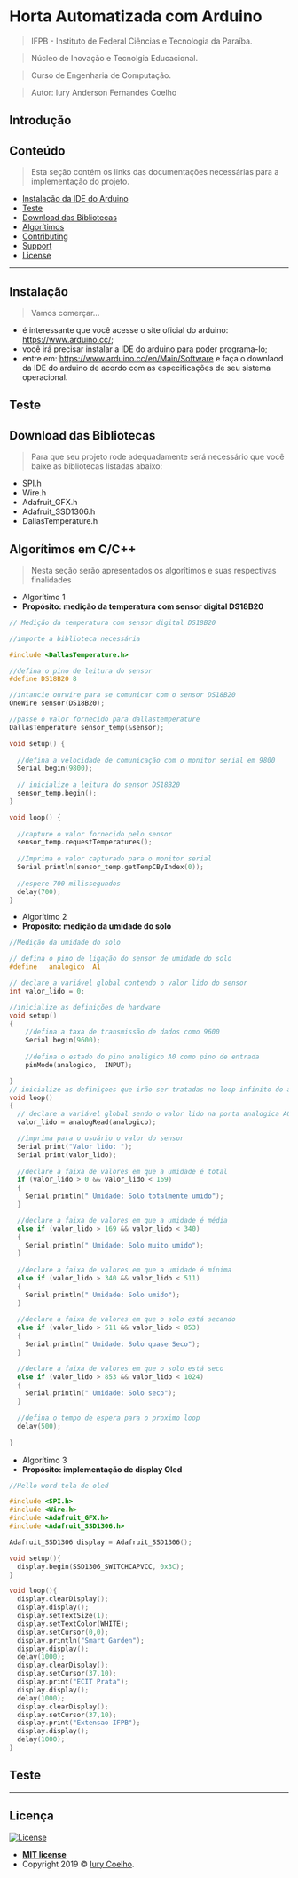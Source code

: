 
# Horta Automatizada com Arduino

> IFPB -  Instituto de Federal Ciências e Tecnologia da Paraíba. 

> Núcleo de Inovação e Tecnolgia Educacional.

> Curso de Engenharia de Computação.

> Autor: Iury Anderson Fernandes Coelho

## Introdução

## Conteúdo

> Esta seção contém os links das documentações necessárias para a implementação do projeto.

- [Instalação da IDE do Arduino](#instalacao)
- [Teste](#teste)
- [Download das Bibliotecas](#download)
- [Algorítimos](#materiais)
- [Contributing](#contributing)
- [Support](#support)
- [License](#license)

---
## Instalação 

> Vamos comerçar...

- é interessante que você acesse o site oficial do arduino: https://www.arduino.cc/;
- você irá precisar instalar a IDE do arduino para poder programa-lo;
- entre em: https://www.arduino.cc/en/Main/Software e faça o downlaod da IDE do arduino de acordo com as especificações de seu sistema operacional.

## Teste 


## Download das Bibliotecas
> Para que seu projeto rode adequadamente será necessário que você baixe as bibliotecas listadas abaixo: 

- SPI.h
- Wire.h
- Adafruit_GFX.h
- Adafruit_SSD1306.h
- DallasTemperature.h

## Algorítimos em C/C++
> Nesta seção serão apresentados os algorítimos e suas respectivas finalidades

- Algorítimo 1
- __Propósito: medição da temperatura com sensor digital DS18B20__

```c
// Medição da temperatura com sensor digital DS18B20 

//importe a biblioteca necessária

#include <DallasTemperature.h>

//defina o pino de leitura do sensor
#define DS18B20 8

//intancie ourwire para se comunicar com o sensor DS18B20
OneWire sensor(DS18B20);

//passe o valor fornecido para dallastemperature
DallasTemperature sensor_temp(&sensor);

void setup() {
  
  //defina a velocidade de comunicação com o monitor serial em 9800
  Serial.begin(9800);
  
  // inicialize a leitura do sensor DS18B20
  sensor_temp.begin();
}

void loop() {
  
  //capture o valor fornecido pelo sensor
  sensor_temp.requestTemperatures();
  
  //Imprima o valor capturado para o monitor serial
  Serial.println(sensor_temp.getTempCByIndex(0));
  
  //espere 700 milissegundos
  delay(700);
}
```

- Algorítimo 2
- __Propósito: medição da umidade do solo__

```c
//Medição da umidade do solo 

// defina o pino de ligação do sensor de umidade do solo
#define   analogico  A1 

// declare a variável global contendo o valor lido do sensor
int valor_lido = 0; 

//inicialize as definições de hardware
void setup()
{
    //defina a taxa de transmissão de dados como 9600
    Serial.begin(9600);  
    
    //defina o estado do pino analigico A0 como pino de entrada  
    pinMode(analogico,  INPUT);   

} 
// inicialize as definiçoes que irão ser tratadas no loop infinito do arduino
void loop()
{
  // declare a variável global sendo o valor lido na porta analogica A0
  valor_lido = analogRead(analogico);                         

  //imprima para o usuário o valor do sensor 
  Serial.print("Valor lido: ");                                
  Serial.print(valor_lido); 
                                            
  //declare a faixa de valores em que a umidade é total
  if (valor_lido > 0 && valor_lido < 169)             
  {
    Serial.println(" Umidade: Solo totalmente umido"); 
  }

  //declare a faixa de valores em que a umidade é média
  else if (valor_lido > 169 && valor_lido < 340)   
  {
    Serial.println(" Umidade: Solo muito umido"); 
  }
 
  //declare a faixa de valores em que a umidade é mínima
  else if (valor_lido > 340 && valor_lido < 511)  
  {
    Serial.println(" Umidade: Solo umido");
  }
  
  //declare a faixa de valores em que o solo está secando 
  else if (valor_lido > 511 && valor_lido < 853)  
  {
    Serial.println(" Umidade: Solo quase Seco"); 
  }

  //declare a faixa de valores em que o solo está seco
  else if (valor_lido > 853 && valor_lido < 1024)    
  {
    Serial.println(" Umidade: Solo seco");
  }
  
  //defina o tempo de espera para o proximo loop                         
  delay(500);   
  
} 
```

- Algorítimo 3
- __Propósito: implementação de display Oled__

```c
//Hello word tela de oled

#include <SPI.h>
#include <Wire.h>
#include <Adafruit_GFX.h>
#include <Adafruit_SSD1306.h>

Adafruit_SSD1306 display = Adafruit_SSD1306(); 

void setup(){
  display.begin(SSD1306_SWITCHCAPVCC, 0x3C);
}

void loop(){
  display.clearDisplay();
  display.display();
  display.setTextSize(1);
  display.setTextColor(WHITE);
  display.setCursor(0,0);
  display.println("Smart Garden");
  display.display();
  delay(1000); 
  display.clearDisplay(); 
  display.setCursor(37,10); 
  display.print("ECIT Prata");
  display.display();
  delay(1000); 
  display.clearDisplay(); 
  display.setCursor(37,10); 
  display.print("Extensao IFPB");
  display.display();
  delay(1000);
}

```
## Teste 


---



## Licença

[![License](http://img.shields.io/:license-mit-blue.svg?style=flat-square)](http://badges.mit-license.org)

- **[MIT license](http://opensource.org/licenses/mit-license.php)**
- Copyright 2019 © <a href="">Iury Coelho</a>.

